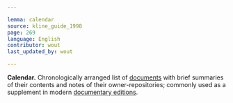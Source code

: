 ```yaml
---

lemma: calendar
source: kline_guide_1998
page: 269
language: English
contributor: wout
last_updated_by: wout

---
```


**Calendar.** Chronologically arranged list of [documents](document.html) with brief summaries of their contents and notes of their owner-repositories; commonly used as a supplement in modern [documentary editions](documentaryEditing.html).
